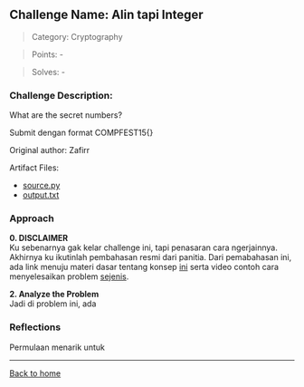 ## Challenge Name: Alin tapi Integer
>Category: Cryptography

>Points: - 

>Solves: -

### Challenge Description: 

What are the secret numbers?

Submit dengan format COMPFEST15{<Hasil kali kedua secret>}

Original author: Zafirr

Artifact Files:
* [source.py](https://ctf.compfest.id/files/ccbf99d9851b50ca5c9fb40db7687216/source.py?token=eyJ1c2VyX2lkIjoxMCwidGVhbV9pZCI6bnVsbCwiZmlsZV9pZCI6MzB9.ZOBGSQ.igLkuyRea82Tq1YXenCGevbKCEA)
* [output.txt](https://ctf.compfest.id/files/0b30c6354c704d8e993e6a966b5f84a1/output.txt?token=eyJ1c2VyX2lkIjoxMCwidGVhbV9pZCI6bnVsbCwiZmlsZV9pZCI6MzF9.ZOBGSQ.bznupd-Bfx3NPdipqkq97AvPiys)

### Approach

**0. DISCLAIMER**  
Ku sebenarnya gak kelar challenge ini, tapi penasaran cara ngerjainnya. Akhirnya ku ikutinlah pembahasan resmi dari panitia. Dari pemabahasan ini, ada link menuju materi dasar tentang konsep [ini](https://www.cryptool.org/download/ctb/CTB-Chapter_Lattice-Introduction_en.pdf) serta video contoh cara menyelesaikan problem [sejenis](https://www.youtube.com/watch?v=g6EruH_29ew).

**2. Analyze the Problem**  
Jadi di problem ini, ada

### Reflections

Permulaan menarik untuk 

---
[Back to home](../Readme.md)

